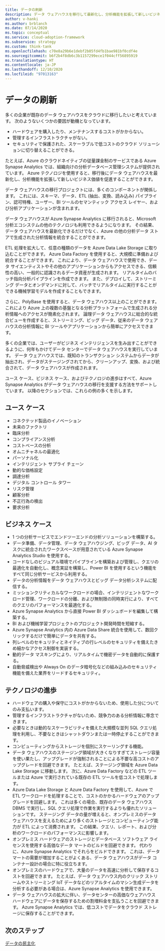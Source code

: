 ```yaml
---
title: データの刷新
description: データ ウェアハウスを移行して最新化し、分析機能を拡張して新しいビジネス価値を促進します。
author: v-hanki
ms.author: brblanch
ms.date: 07/14/2020
ms.topic: conceptual
ms.service: cloud-adoption-framework
ms.subservice: strategy
ms.custom: think-tank
ms.openlocfilehash: c70e8a29b6e1debf2b05fd4fb1bae981bf0cdf4e
ms.sourcegitcommit: b6f2b4f8db6c3b1157299ece1f044cff56895919
ms.translationtype: HT
ms.contentlocale: ja-JP
ms.lasthandoff: 12/10/2020
ms.locfileid: "97013163"
---
```

# <a name="data-innovations"></a>データの刷新

多くの企業が既存のデータ ウェアハウスをクラウドに移行したいと考えています。 次のようないくつかの要因が動機となっています。

- ハードウェアを購入したり、メンテナンスするコストがかからない。
- 管理するインフラストラクチャがない。
- セキュリティで保護された、スケーラブルで低コストのクラウド ソリューションに切り替えることができる。

たとえば、Azure のクラウドネイティブの従量課金制のサービスである Azure Synapse Analytics では、組織向けの分析データベース管理システムが提供されています。 Azure テクノロジを使用すると、移行後にデータ ウェアハウスを最新化し、分析機能を拡張して新しいビジネス価値を促進することができます。

データ ウェアハウスの移行プロジェクトには、多くのコンポーネントが関係します。 これには、スキーマ、データ、ETL (抽出、変換、読み込み) パイプライン、認可特権、ユーザー、BI ツールのセマンティック アクセス レイヤー、および分析アプリケーションが含まれます。

データ ウェアハウスが Azure Synapse Analytics に移行されると、Microsoft 分析エコシステムの他のテクノロジも利用できるようになります。 その結果、データ ウェアハウスを最新化できるだけでなく、Azure の他の分析データ ストアで生成された分析情報を統合することができます。

ETL 処理を拡大して、任意の種類のデータを Azure Data Lake Storage に取り込むことができます。 Azure Data Factory を使用すると、大規模に準備および統合することができます。 これにより、データ ウェアハウスで使用でき、データ サイエンティストやその他のアプリケーションからもアクセスできる、信頼性の高い、一般的に認識されるデータ資産が生成されます。 リアルタイムのバッチ指向分析パイプラインを作成できます。 また、デプロイして、ストリーミング データとオンデマンドに対して、バッチでリアルタイムに実行することができる機械学習モデルを作成することもできます。

さらに、PolyBase を使用すると、データ ウェアハウス以上のことができます。 これにより Azure 上の複数の基盤となる分析プラットフォームで生成される分析情報へのアクセスが簡素化されます。 論理データ ウェアハウスに総合的な統合ビューを作成すると、ストリーミング、ビッグ データ、従来のデータ ウェアハウスの分析情報に BI ツールやアプリケーションから簡単にアクセスできます。

多くの企業では、ユーザーがビジネス インテリジェンスを生み出すことができるように、何年もかけてデータ センターでデータ ウェアハウスを実行しています。 データ ウェアハウスでは、既知のトランザクション システムからデータが抽出され、データがステージングされてから、クリーンアップ、変換、および統合されて、データ ウェアハウスが作成されます。

ユース ケース、ビジネス ケース、およびテクノロジの進歩はすべて、Azure Synapse Analytics がデータ ウェアハウスの移行を支援する方法をサポートしています。 以降のセクションでは、これらの例の多くを示します。

## <a name="use-cases"></a>ユース ケース

- コネクテッド製品のイノベーション
- 未来のファクトリ
- 臨床分析
- コンプライアンス分析
- コストベースの分析
- オムニチャネルの最適化
- パーソナル化
- インテリジェント サプライ チェーン
- 動的な価格設定
- 調達分析
- デジタル コントロール タワー
- リスク管理
- 顧客分析
- 不正行為の検出
- 要求分析

## <a name="business-cases"></a>ビジネス ケース

- 1 つの分析サービスでエンドツーエンドの分析ソリューションを構築する。
- データ準備、データ管理、データ ウェアハウジング、ビッグ データ、AI タスクに統合されたワークスペースが用意されている Azure Synapse Analytics Studio を使用する。
- コードなしのビジュアル環境でパイプラインを構築および管理し、クエリの最適化を自動化し、概念実証を構築し、Power BI を使用するという機能をすべて同じ分析サービスから利用する。
- データの分析情報をデータ ウェアハウスとビッグ データ分析システムに配信する。
- ミッションクリティカルなワークロードの場合、インテリジェントなワークロード管理、ワークロードの分離、および無制限の同時実行により、すべてのクエリのパフォーマンスを最適化する。
- Azure Synapse Analytics から直接 Power BI ダッシュボードを編集して構築する。
- BI および機械学習プロジェクトのプロジェクト開発時間を短縮する。
- Azure Synapse Analytics 内の Azure Data Share 統合を使用して、数回クリックするだけで簡単にデータを共有する。
- 列レベルのセキュリティとネイティブの行レベルのセキュリティを備えたきめ細かなアクセス制御を実装する。
- 動的データ マスキングにより、リアルタイムで機密データを自動的に保護する。
- 自動脅威検出や Always On のデータ暗号化などの組み込みのセキュリティ機能を備えた業界をリードするセキュリティ。

## <a name="technology-advances"></a>テクノロジの進歩

- ハードウェアの購入や保守にコストがかからないため、使用した分についてのみ支払います。
- 管理するインフラストラクチャがないため、競争力のある分析情報に専念できます。
- 必要なときは動的なスケーラビリティを備えた大規模な並列 SQL クエリ処理を利用し、不要なときはシャットダウンまたは一時停止することができます。
- コンピューティングからストレージを個別にスケーリングする機能。
- データ ウェアハウスのステージング領域が大きくなりすぎてストレージ容量を使い果たし、アップグレードが強制されることによる不要な高コストのアップグレードを回避できます。 たとえば、ステージング領域を Azure Data Lake Storage に移動します。 次に、Azure Data Factory などの ETL ツールまたは Azure で実行されている既存の ETL ツールを低コストで処理します。
- Azure Data Lake Storage と Azure Data Factory を使用して、Azure で ETL ワークロードを処理することで、コストのかかるハードウェアのアップグレードを回避します。 これは多くの場合、既存のデータ ウェアハウス DBMS で実行し、SQL クエリ処理で作業を実行するよりも優れたソリューションです。 ステージング データの量が増えると、オンプレミスのデータ ウェアハウスを支えるためにより多くのストレージとコンピューティング能力が ETL によって消費されます。 この結果、クエリ、レポート、および分析のワークロードのパフォーマンスに影響します。
- オンプレミス ハードウェアのストレージとデータベース ソフトウェア ライセンスを使用する高価なデータ マートのビルドを回避できます。 代わりに、Azure Synapse Analytics でそれらをビルドできます。 これは、データ マートの需要が増加することがよくある、データ ウェアハウスがデータ コンテナー設計の場合に特に役立ちます。
- オンプレミスのハードウェアで、大量のデータを高速に分析して保存するコストを回避できます。 たとえば、データ ウェアハウス内のクリック ストリームやストリーミング IoT データなどのリアルタイムのマシン生成データを分析する必要がある場合は、Azure Synapse Analytics を使用できます。
- データ ウェアハウスの拡大に伴い、データセンターの高価なウェアハウス ハードウェアにデータを保存するための割増料金を支払うことを回避できます。 Azure Synapse Analytics では、低コストでデータをクラウド ストレージに保存することができます。

## <a name="next-steps"></a>次のステップ

<!-- TODO: More detail needed here. -->

[データの民主化](./data-democratization.md)
